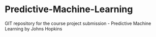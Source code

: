 Predictive-Machine-Learning
===========================

GIT repository for the course project submission - Predictive Machine Learning by Johns Hopkins
